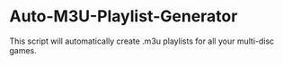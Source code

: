 # Auto-M3U-Playlist-Generator
This script will automatically create .m3u playlists for all your multi-disc games.
